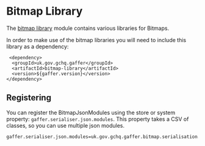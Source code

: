 # Bitmap Library

The [bitmap library](https://github.com/gchq/Gaffer/tree/master/library/bitmap-library) module contains various libraries for Bitmaps.

In order to make use of the bitmap libraries you will need to include this library as a dependency:
```
 <dependency>
  <groupId>uk.gov.gchq.gaffer</groupId>
  <artifactId>bitmap-library</artifactId>
  <version>${gaffer.version}</version>
</dependency>
```

## Registering

You can register the BitmapJsonModules using the store or system property: `gaffer.serialiser.json.modules`. This property takes a CSV of classes, so you can use multiple json modules.

```
gaffer.serialiser.json.modules=uk.gov.gchq.gaffer.bitmap.serialisation.json.BitmapJsonModules
```
